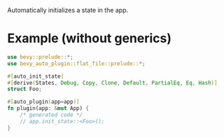 Automatically initializes a state in the app.

# Example (without generics)
```rust
use bevy::prelude::*;
use bevy_auto_plugin::flat_file::prelude::*;

#[auto_init_state]
#[derive(States, Debug, Copy, Clone, Default, PartialEq, Eq, Hash)]
struct Foo;

#[auto_plugin(app=app)]
fn plugin(app: &mut App) {
    /* generated code */
    // app.init_state::<Foo>();
}
```